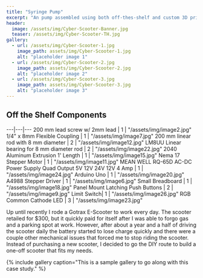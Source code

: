 ```yaml
---
title: "Syringe Pump"
excerpt: "An pump assembled using both off-thes-shelf and custom 3D printed components, developed to draw in and expell liquid from mounted syringes."
header:
  image: /assets/img/Cyber-Scooter-Banner.jpg
  teaser: /assets/img/Cyber-Scooter-TH.jpg
gallery:
  - url: /assets/img/Cyber-Scooter-1.jpg
    image_path: assets/img/Cyber-Scooter-1.jpg
    alt: "placeholder image 1"
  - url: /assets/img/Cyber-Scooter-2.jpg
    image_path: assets/img/Cyber-Scooter-2.jpg
    alt: "placeholder image 2"
  - url: /assets/img/Cyber-Scooter-3.jpg
    image_path: assets/img/Cyber-Scooter-3.jpg
    alt: "placeholder image 3"
---
```


## Off the Shelf Components

---|---|---
200 mm lead screw w/ 2mm lead | 1 | "/assets/img/image2.jpg"
1/4" x 8mm Flexible Coupling | 1 | "/assets/img/image7.jpg"
200 mm linear rod with 8 mm diameter | 2 | "/assets/img/image12.jpg"
LM8UU Linear bearing for 8 mm diameter rod | 2 | "/assets/img/image22.jpg"
2040 Aluminum Extrusion 1' Length | 1 | "/assets/img/image15.jpg"
Nema 17 Stepper Motor | 1 | "/assets/img/image11.jpg"
MEAN WELL RQ-65D AC-DC Power Supply Quad Output 5V 12V 24V 12V 4 Amp | 1 | "/assets/img/image24.jpg"
Arduino Uno | 1 | "/assets/img/image20.jpg"
A4988 Stepper Driver | 1 | "/assets/img/image6.jpg"
Small Breadboard | 1 | "/assets/img/image18.jpg"
Panel Mount Latching Push Buttons | 2 | "/assets/img/image9.jpg"
Limit Switch| 1 | "/assets/img/image26.jpg"
RGB Common Cathode LED | 3 | "/assets/img/image23.jpg"




Up until recently I rode a Gotrax E-Scooter to work every day. The scooter retailed for $300, but it quickly paid for itself after I was able to forgo gas and a parking spot at work. However, after about a year and a half of driving the scooter daily the battery started to lose charge quickly and there were a couple other mechanical issues that forced me to stop riding the scooter. Instead of purchasing a new scooter, I decided to go the DIY route to build a one-off scooter that fits my needs.

{% include gallery caption="This is a sample gallery to go along with this case study." %}
